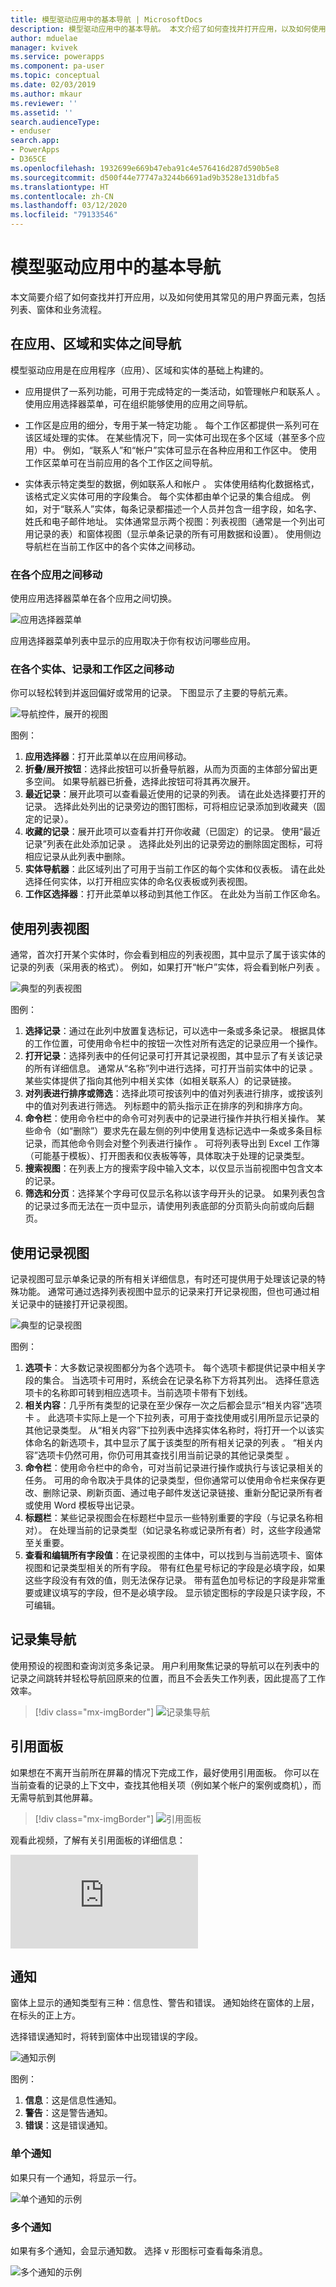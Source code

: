 ```yaml
---
title: 模型驱动应用中的基本导航 | MicrosoftDocs
description: 模型驱动应用中的基本导航。 本文介绍了如何查找并打开应用，以及如何使用其常见的用户界面元素，包括列表、窗体和业务流程。
author: mduelae
manager: kvivek
ms.service: powerapps
ms.component: pa-user
ms.topic: conceptual
ms.date: 02/03/2019
ms.author: mkaur
ms.reviewer: ''
ms.assetid: ''
search.audienceType:
- enduser
search.app:
- PowerApps
- D365CE
ms.openlocfilehash: 1932699e669b47eba91c4e576416d287d590b5e8
ms.sourcegitcommit: d500f44e77747a3244b6691ad9b3528e131dbfa5
ms.translationtype: HT
ms.contentlocale: zh-CN
ms.lasthandoff: 03/12/2020
ms.locfileid: "79133546"
---
```

#  <a name="basic-navigation-in-a-model-driven-app"></a>模型驱动应用中的基本导航 

本文简要介绍了如何查找并打开应用，以及如何使用其常见的用户界面元素，包括列表、窗体和业务流程。

## <a name="navigating-among-apps-areas-and-entities"></a>在应用、区域和实体之间导航

模型驱动应用是在应用程序（应用）、区域和实体的基础上构建的。

- 应用提供了一系列功能，可用于完成特定的一类活动，如管理帐户和联系人  。 使用应用选择器菜单，可在组织能够使用的应用之间导航。

- 工作区是应用的细分，专用于某一特定功能  。 每个工作区都提供一系列可在该区域处理的实体。 在某些情况下，同一实体可出现在多个区域（甚至多个应用）中。 例如，“联系人”和“帐户”实体可显示在各种应用和工作区中。 使用工作区菜单可在当前应用的各个工作区之间导航。

- 实体表示特定类型的数据，例如联系人和帐户  。 实体使用结构化数据格式，该格式定义实体可用的字段集合。 每个实体都由单个记录的集合组成。 例如，对于“联系人”实体，每条记录都描述一个人员并包含一组字段，如名字、姓氏和电子邮件地址。 实体通常显示两个视图：列表视图（通常是一个列出可用记录的表）和窗体视图（显示单条记录的所有可用数据和设置）。 使用侧边导航栏在当前工作区中的各个实体之间移动。

### <a name="move-between-apps"></a>在各个应用之间移动

使用应用选择器菜单在各个应用之间切换。

![应用选择器菜单](media/app-selector.png "应用选择器菜单")

应用选择器菜单列表中显示的应用取决于你有权访问哪些应用。 

### <a name="move-between-entities-records-and-work-areas"></a>在各个实体、记录和工作区之间移动

你可以轻松转到并返回偏好或常用的记录。 下图显示了主要的导航元素。

![导航控件，展开的视图](media/nav-expanded.png "导航控件，展开的视图")

图例：

1. **应用选择器**：打开此菜单以在应用间移动。
2. **折叠/展开按钮**：选择此按钮可以折叠导航器，从而为页面的主体部分留出更多空间。 如果导航器已折叠，选择此按钮可将其再次展开。
3. **最近记录**：展开此项可以查看最近使用的记录的列表。 请在此处选择要打开的记录。 选择此处列出的记录旁边的图钉图标，可将相应记录添加到收藏夹（固定的记录）。
4. **收藏的记录**：展开此项可以查看并打开你收藏（已固定）的记录。 使用“最近记录”列表在此处添加记录  。 选择此处列出的记录旁边的删除固定图标，可将相应记录从此列表中删除。
5. **实体导航器**：此区域列出了可用于当前工作区的每个实体和仪表板。 请在此处选择任何实体，以打开相应实体的命名仪表板或列表视图。
6. **工作区选择器**：打开此菜单以移动到其他工作区。 在此处为当前工作区命名。

## <a name="working-with-list-views"></a>使用列表视图

通常，首次打开某个实体时，你会看到相应的列表视图，其中显示了属于该实体的记录的列表（采用表的格式）。 例如，如果打开“帐户”实体，将会看到帐户列表  。

![典型的列表视图](media/list-view.png "典型的列表视图")

图例：

1. **选择记录**：通过在此列中放置复选标记，可以选中一条或多条记录。 根据具体的工作位置，可使用命令栏中的按钮一次性对所有选定的记录应用一个操作。
2. **打开记录**：选择列表中的任何记录可打开其记录视图，其中显示了有关该记录的所有详细信息。 通常从“名称”列中进行选择，可打开当前实体中的记录  。 某些实体提供了指向其他列中相关实体（如相关联系人）的记录链接。
3. **对列表进行排序或筛选**：选择此项可按该列中的值对列表进行排序，或按该列中的值对列表进行筛选。 列标题中的箭头指示正在排序的列和排序方向。 
4. **命令栏**：使用命令栏中的命令可对列表中的记录进行操作并执行相关操作。 某些命令（如“删除”）要求先在最左侧的列中使用复选标记选中一条或多条目标记录，而其他命令则会对整个列表进行操作  。 可将列表导出到 Excel 工作簿（可能基于模板）、打开图表和仪表板等等，具体取决于处理的记录类型。
5. **搜索视图**：在列表上方的搜索字段中输入文本，以仅显示当前视图中包含文本的记录。
6. **筛选和分页**：选择某个字母可仅显示名称以该字母开头的记录。 如果列表包含的记录过多而无法在一页中显示，请使用列表底部的分页箭头向前或向后翻页。

## <a name="working-with-record-views"></a>使用记录视图

记录视图可显示单条记录的所有相关详细信息，有时还可提供用于处理该记录的特殊功能。 通常可通过选择列表视图中显示的记录来打开记录视图，但也可通过相关记录中的链接打开记录视图。

![典型的记录视图](media/form-view.png "典型的记录视图")

图例：


1. **选项卡**：大多数记录视图都分为各个选项卡。 每个选项卡都提供记录中相关字段的集合。 当选项卡可用时，系统会在记录名称下方将其列出。 选择任意选项卡的名称即可转到相应选项卡。当前选项卡带有下划线。
2. **相关内容**：几乎所有类型的记录在至少保存一次之后都会显示“相关内容”选项卡  。 此选项卡实际上是一个下拉列表，可用于查找使用或引用所显示记录的其他记录类型。 从“相关内容”下拉列表中选择实体名称时，将打开一个以该实体命名的新选项卡，其中显示了属于该类型的所有相关记录的列表  。 “相关内容”选项卡仍然可用，你仍可用其查找引用当前记录的其他记录类型  。
3. **命令栏**：使用命令栏中的命令，可对当前记录进行操作或执行与该记录相关的任务。 可用的命令取决于具体的记录类型，但你通常可以使用命令栏来保存更改、删除记录、刷新页面、通过电子邮件发送记录链接、重新分配记录所有者或使用 Word 模板导出记录。
4. **标题栏**：某些记录视图会在标题栏中显示一些特别重要的字段（与记录名称相对）。 在处理当前的记录类型（如记录名称或记录所有者）时，这些字段通常至关重要。
5. **查看和编辑所有字段值**：在记录视图的主体中，可以找到与当前选项卡、窗体视图和记录类型相关的所有字段。 带有红色星号标记的字段是必填字段，如果这些字段没有有效的值，则无法保存记录。 带有蓝色加号标记的字段是非常重要或建议填写的字段，但不是必填字段。 显示锁定图标的字段是只读字段，不可编辑。

## <a name="record-set-navigation"></a>记录集导航 

使用预设的视图和查询浏览多条记录。 用户利用聚焦记录的导航可以在列表中的记录之间跳转并轻松导航回原来的位置，而且不会丢失工作列表，因此提高了工作效率。

> [!div class="mx-imgBorder"]
> ![记录集导航](media/recordset1.png "记录集导航")

## <a name="reference-panel"></a>引用面板

如果想在不离开当前所在屏幕的情况下完成工作，最好使用引用面板。 你可以在当前查看的记录的上下文中，查找其他相关项（例如某个帐户的案例或商机），而无需导航到其他屏幕。

> [!div class="mx-imgBorder"]
> ![引用面板](media/reference-panel1.png "引用面板")

 观看此视频，了解有关引用面板的详细信息：

<div class="embeddedvideo"><iframe src="https://www.youtube.com/embed/ruAPEKY5vNc" frameborder="0" allowfullscreen=""></iframe></div>

## <a name="notifications"></a>通知 

窗体上显示的通知类型有三种：信息性、警告和错误。 通知始终在窗体的上层，在标头的正上方。

选择错误通知时，将转到窗体中出现错误的字段。

![通知示例](media/notifications.png "通知示例")

图例：

1. **信息**：这是信息性通知。
2. **警告**：这是警告通知。 
3. **错误**：这是错误通知。 



### <a name="single-notification"></a>单个通知

如果只有一个通知，将显示一行。

![单个通知的示例](media/single_notification.png "单个通知的示例")

### <a name="multiple-notifications"></a>多个通知

如果有多个通知，会显示通知数。 选择 v 形图标可查看每条消息。

![多个通知的示例](media/multiple_notification.png "多个通知的示例")
